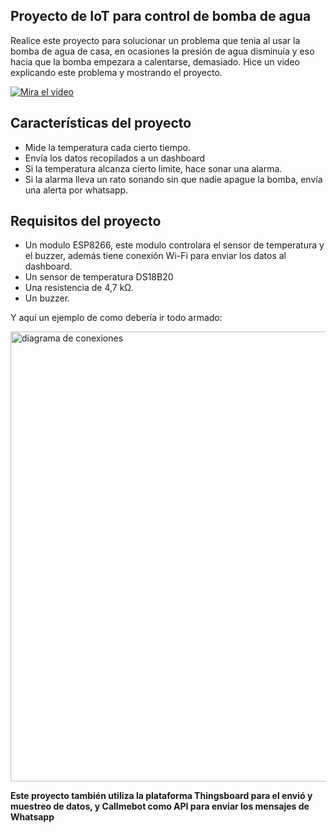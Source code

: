 
## Proyecto de IoT para control de bomba de agua


Realice este proyecto para solucionar un problema que tenia al usar la bomba de agua de casa, en ocasiones la presión de agua disminuía y eso hacia que la bomba empezara a calentarse, demasiado. Hice un video explicando este problema y mostrando el proyecto.


[![Mira el video](https://img.youtube.com/vi/04YU2H7bteg/maxresdefault.jpg) ](https://youtu.be/04YU2H7bteg?si=JIqFpGx_y1QnmAwB)



## Características del proyecto

 

 

 - Mide la temperatura cada cierto tiempo.
 - Envía los datos recopilados a un dashboard
 - Si la temperatura alcanza cierto limite, hace sonar una alarma.
 - Si la alarma lleva un rato sonando sin que nadie apague la bomba, envía una alerta por whatsapp.

## Requisitos del proyecto

 - Un modulo ESP8266, este modulo controlara el sensor de temperatura y el buzzer, además tiene conexión Wi-Fi para enviar los datos al dashboard.
 - Un sensor de temperatura DS18B20
 - Una resistencia de 4,7 kΩ.
 - Un buzzer.

Y aquí un ejemplo de como debería ir todo armado:


<img src="https://i.imgur.com/HiL1BGB.png" alt="diagrama de conexiones" width="720"/>


**Este proyecto también utiliza la plataforma Thingsboard para el envió y muestreo de datos, y Callmebot como API para enviar los mensajes de Whatsapp**


